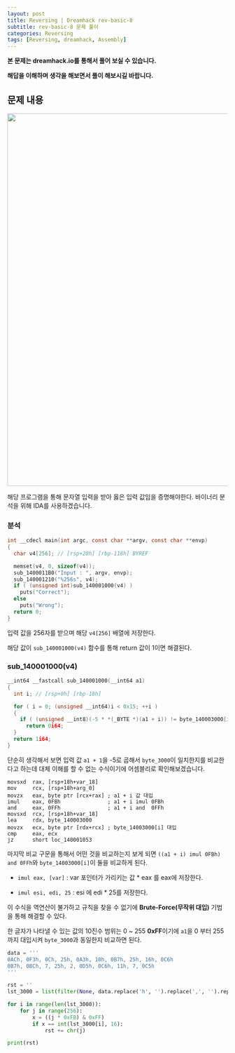```yaml
---
layout: post
title: Reversing | Dreamhack rev-basic-8
subtitle: rev-basic-8 문제 풀이
categories: Reversing
tags: [Reversing, dreamhack, Assembly]
---
```


**본 문제는 dreamhack.io를 통해서 풀어 보실 수 있습니다.**

**해답을 이해하며 생각을 해보면서 풀이 해보시길 바랍니다.**

## 문제 내용

<p align="center">
<img src ="https://github.com/peoplstar/peoplstar.github.io/assets/78135526/78e52e29-cde8-4dae-9ec5-b001f4d80bb2" width = 850>
</p>

해당 프로그램을 통해 문자열 입력을 받아 옳은 입력 값임을 증명해야한다. 바이너리 분석을 위해 IDA를 사용하겠습니다.

### 분석

```C
int __cdecl main(int argc, const char **argv, const char **envp)
{
  char v4[256]; // [rsp+20h] [rbp-118h] BYREF

  memset(v4, 0, sizeof(v4));
  sub_1400011B0("Input : ", argv, envp);
  sub_140001210("%256s", v4);
  if ( (unsigned int)sub_140001000(v4) )
    puts("Correct");
  else
    puts("Wrong");
  return 0;
}
```

입력 값을 256자를 받으며 해당 `v4[256]` 배열에 저장한다.

해당 값이 `sub_140001000(v4)` 함수를 통해 return 값이 1이면 해결된다.

### sub_140001000(v4)

```C
__int64 __fastcall sub_140001000(__int64 a1)
{
  int i; // [rsp+0h] [rbp-18h]

  for ( i = 0; (unsigned __int64)i < 0x15; ++i )
  {
    if ( (unsigned __int8)(-5 * *(_BYTE *)(a1 + i)) != byte_140003000[i] )
      return 0i64;
  }
  return 1i64;
}
```

단순히 생각해서 보면 입력 값 `a1 + 1`을 -5로 곱해서 `byte_3000`이 일치한지를 비교한다고 하는데 대체 이해를 할 수 없는 수식이기에 어셈블리로 확인해보겠습니다.

```armasm
movsxd  rax, [rsp+18h+var_18]
mov     rcx, [rsp+18h+arg_0]
movzx   eax, byte ptr [rcx+rax] ; a1 + i 값 대입
imul    eax, 0FBh               ; a1 + i imul 0FBh
and     eax, 0FFh               ; a1 + i and  0FFh
movsxd  rcx, [rsp+18h+var_18]
lea     rdx, byte_140003000
movzx   ecx, byte ptr [rdx+rcx] ; byte_14003000[i] 대입
cmp     eax, ecx
jz      short loc_140001053
```

마지막 비교 구문을 통해서 어떤 것을 비교하는지 보게 되면 `((a1 + i) imul 0FBh) and 0FFh`와 `byte_14003000[i]`이 둘을 비교하게 된다.

* `imul eax, [var]` : var 포인터가 가리키는 값 * eax 를 eax에 저장한다.

* `imul esi, edi, 25` : esi 에 edi * 25를 저장한다.

이 수식을 역연산이 불가하고 규칙을 찾을 수 없기에 **Brute-Force(무작위 대입)** 기법을 통해 해결할 수 있다.

한 글자가 나타낼 수 있는 값의 10진수 범위는 0 ~ 255 **0xFF**이기에 `a1`을 0 부터 255까지 대입시켜 `byte_3000`과 동일한지 비교하면 된다.

```python
data = '''
0ACh, 0F3h, 0Ch, 25h, 0A3h, 10h, 0B7h, 25h, 16h, 0C6h
0B7h, 0BCh, 7, 25h, 2, 0D5h, 0C6h, 11h, 7, 0C5h
'''

rst = ''
lst_3000 = list(filter(None, data.replace('h', '').replace(',', '').replace('\n', ' ').split(' ')))

for i in range(len(lst_3000)):
    for j in range(256):
        x = ((j * 0xFB) & 0xFF)
        if x == int(lst_3000[i], 16):
            rst += chr(j)

print(rst)
```